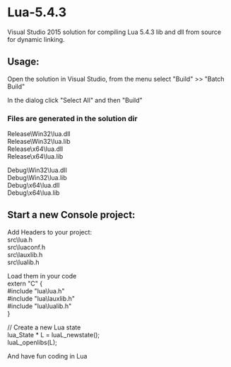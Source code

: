 # Lua-5.4.3
Visual Studio 2015 solution for compiling Lua 5.4.3 lib and dll from source for dynamic linking.

## Usage:

Open the solution in Visual Studio, from the menu select "Build" >> "Batch Build"

In the dialog click "Select All" and then "Build"

### Files are generated in the solution dir

Release\Win32\lua.dll<br />
Release\Win32\lua.lib<br />
Release\x64\lua.dll<br />
Release\x64\lua.lib<br />

Debug\Win32\lua.dll<br />
Debug\Win32\lua.lib<br />
Debug\x64\lua.dll<br />
Debug\x64\lua.lib<br />

## Start a new Console project:

Add Headers to your project:<br />
src\lua.h<br />
src\luaconf.h<br />
src\lauxlib.h<br />
src\lualib.h<br />

Load them in your code<br />
extern "C" {<br />
	#include "lua\lua.h"<br />
	#include "lua\lauxlib.h"<br />
	#include "lua\lualib.h"<br />
}

// Create a new Lua state<br />
lua_State * L = luaL_newstate();<br />
luaL_openlibs(L);<br />
  
And have fun coding in Lua







